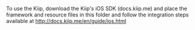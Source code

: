 To use the Kiip, download the Kiip's iOS SDK (docs.kiip.me) and place the framework and resource files in this folder 
and follow the integration steps available at http://docs.kiip.me/en/guide/ios.html